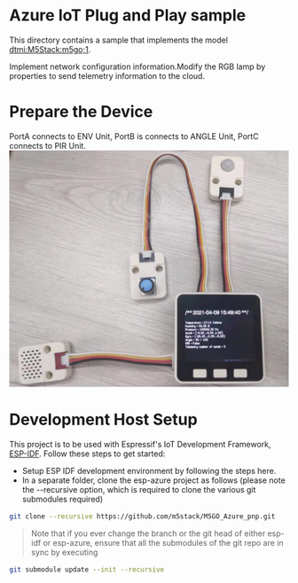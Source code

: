 # Azure IoT Plug and Play sample

This directory contains a sample that implements the model [dtmi:M5Stack:m5go;1](https://github.com/Azure/iot-plugandplay-models/blob/main/dtmi/m5stack/m5go-1.json).

Implement network configuration information.Modify the RGB lamp by properties to send telemetry information to the cloud.

# Prepare the Device

PortA connects to ENV Unit, PortB is connects to ANGLE Unit, PortC connects to PIR Unit.
![hardwareConnection](./docs/m5go.jpg)

# Development Host Setup

This project is to be used with Espressif's IoT Development Framework, [ESP-IDF](https://github.com/espressif/esp-idf). Follow these steps to get started:

- Setup ESP IDF development environment by following the steps here.
- In a separate folder, clone the esp-azure project as follows (please note the --recursive option, which is required to clone the various git submodules required)

``` bash
git clone --recursive https://github.com/m5stack/M5GO_Azure_pnp.git
```

> Note that if you ever change the branch or the git head of either esp-idf or esp-azure, ensure that all the submodules of the git repo are in sync by executing 
``` bash
git submodule update --init --recursive
```
